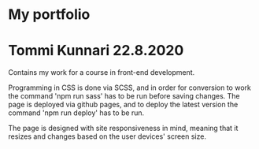 # My portfolio

# Tommi Kunnari 22.8.2020

Contains my work for a course in front-end development.

Programming in CSS is done via SCSS, and in order for conversion to work the command 'npm run sass' has to be run before saving changes.
The page is deployed via github pages, and to deploy the latest version the command 'npm run deploy' has to be run.

The page is designed with site responsiveness in mind, meaning that it resizes and changes based on the user devices' screen size.
